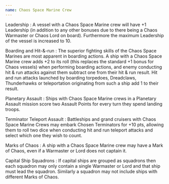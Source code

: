 ```yaml
---
name: Chaos Space Marine Crew
---
```

Leadership
: A vessel with a Chaos Space Marine crew will have +1 Leadership (in addition to any other bonuses due to there being a Chaos Warmaster or Chaos Lord on board). Furthermore the maximum Leadership of the vessel is increased to 10.

Boarding and Hit-&amp;-run
: The superior fighting skills of the Chaos Space Marines are most apparent in boarding actions. A ship with a Chaos Space Marine crew adds +2 to its roll (this replaces the standard +1 bonus for Chaos vessels) when performing boarding actions, and enemy conducting hit &amp; run attacks against them subtract one from their hit &amp; run result. Hit and run attacks launched by boarding torpedoes, Dreadclaws, Thunderhawks or teleportation originating from such a ship add 1 to their result.

Planetary Assault
: Ships with Chaos Space Marine crews in a Planetary Assault mission score two Assault Points for every turn they spend landing troops.

Terminator Teleport Assault
: Battleships and grand cruisers with Chaos Space Marine Crews may embark Chosen Terminators for +10 pts, allowing them to roll two dice when conducting hit and run teleport attacks and select which one they wish to count.

Marks of Chaos
: A ship with a Chaos Space Marine crew may have a Mark of Chaos, even if a Warmaster or Lord does not captain it.

Capital Ship Squadrons 
: If capital ships are grouped as squadrons then each squadron may only contain a single Warmaster or Lord and that ship must lead the squadron. Similarly a squadron may not include ships with different Marks of Chaos. 